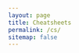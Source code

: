 ```yaml
---
layout: page
title: Cheatsheets
permalink: /cs/
sitemap: false
---
```


<script src="../pages/cs.js"></script>
<div id='csin'></div>
